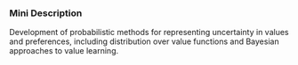 ### Mini Description

Development of probabilistic methods for representing uncertainty in values and preferences, including distribution over value functions and Bayesian approaches to value learning.
